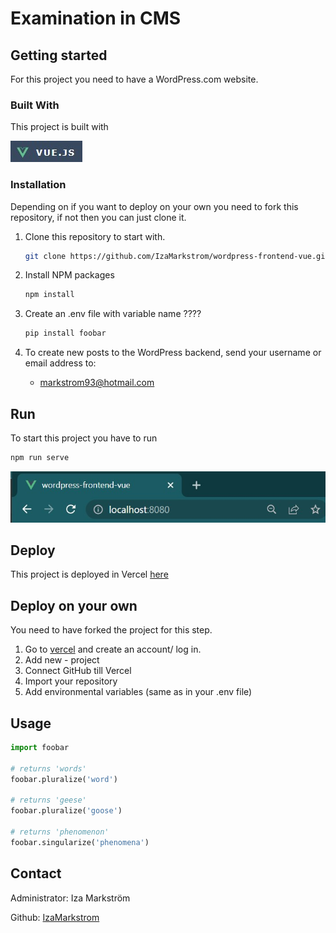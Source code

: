 # Examination in CMS


## Getting started

For this project you need to have a WordPress.com website. 

### Built With

This project is built with 

![Vue](vuejs.jpg)


### Installation
Depending on if you want to deploy on your own you need to fork this repository, if not then you can just clone it.

1. Clone this repository to start with.
   ```bash
   git clone https://github.com/IzaMarkstrom/wordpress-frontend-vue.git
   ```
2. Install NPM packages
   ```bash
   npm install
   ```
3. Create an .env file with variable name ????
   ```bash
   pip install foobar
   ```

4. To create new posts to the WordPress backend, send your username or email address to:

   * markstrom93@hotmail.com

## Run 
To start this project you have to run
   ```bash
   npm run serve
   ```

![localhost](localhost.jpg)

## Deploy
This project is deployed in Vercel [here](https://wordpress-frontend-vue.vercel.app/)

## Deploy on your own
You need to have forked the project for this step.

1. Go to [vercel](https://vercel.com/dashboard) and create an account/ log in.
2. Add new - project
3. Connect GitHub till Vercel 
4. Import your repository
5. Add environmental variables (same as in your .env file)

## Usage

```python
import foobar

# returns 'words'
foobar.pluralize('word')

# returns 'geese'
foobar.pluralize('goose')

# returns 'phenomenon'
foobar.singularize('phenomena')
```


## Contact
Administrator: Iza Markström

Github: [IzaMarkstrom](https://github.com/IzaMarkstrom)